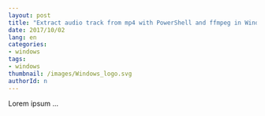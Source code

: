 ```yaml
---
layout: post
title: "Extract audio track from mp4 with PowerShell and ffmpeg in Windows"
date: 2017/10/02
lang: en
categories:
- windows
tags:
- windows
thumbnail: /images/Windows_logo.svg
authorId: n
---
```

Lorem ipsum ...
